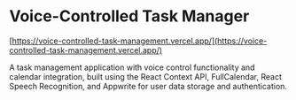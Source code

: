 # Voice-Controlled Task Manager

[https://voice-controlled-task-management.vercel.app/](https://voice-controlled-task-management.vercel.app/)

A task management application with voice control functionality and calendar integration, built using the React Context API, FullCalendar, React Speech Recognition, and Appwrite for user data storage and authentication.

